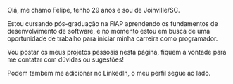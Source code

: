 <p>Olá, me chamo Felipe, tenho 29 anos e sou de Joinville/SC.</p> 
<p>Estou cursando pós-graduação na FIAP aprendendo os fundamentos de desenvolvimento de software, e no momento estou em busca de uma oportunidade de trabalho para iniciar minha carreira como programador.</p>
<p>Vou postar os meus projetos pessoais nesta página, fiquem a vontade para me contatar com dúvidas ou sugestões!</p>
<p>Podem também me adicionar no LinkedIn, o meu perfil segue ao lado.</p>


<!---
felipesclemente/felipesclemente is a ✨ special ✨ repository because its `README.md` (this file) appears on your GitHub profile.
You can click the Preview link to take a look at your changes.
--->
